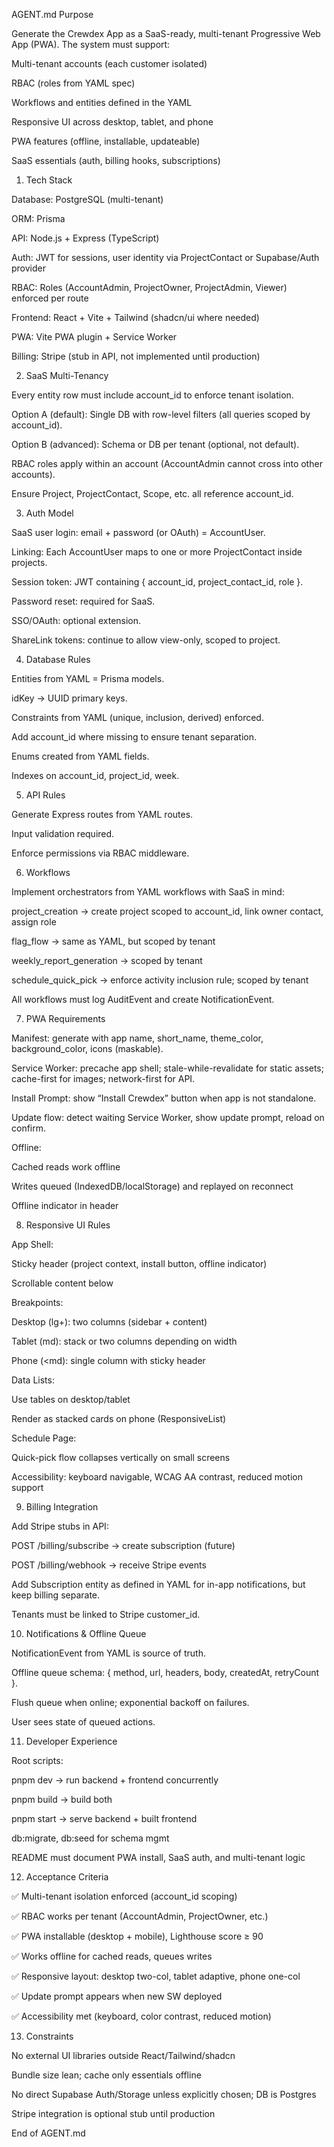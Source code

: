 AGENT.md
Purpose

Generate the Crewdex App as a SaaS-ready, multi-tenant Progressive Web App (PWA).
The system must support:

Multi-tenant accounts (each customer isolated)

RBAC (roles from YAML spec)

Workflows and entities defined in the YAML

Responsive UI across desktop, tablet, and phone

PWA features (offline, installable, updateable)

SaaS essentials (auth, billing hooks, subscriptions)

1. Tech Stack

Database: PostgreSQL (multi-tenant)

ORM: Prisma

API: Node.js + Express (TypeScript)

Auth: JWT for sessions, user identity via ProjectContact or Supabase/Auth provider

RBAC: Roles (AccountAdmin, ProjectOwner, ProjectAdmin, Viewer) enforced per route

Frontend: React + Vite + Tailwind (shadcn/ui where needed)

PWA: Vite PWA plugin + Service Worker

Billing: Stripe (stub in API, not implemented until production)

2. SaaS Multi-Tenancy

Every entity row must include account_id to enforce tenant isolation.

Option A (default): Single DB with row-level filters (all queries scoped by account_id).

Option B (advanced): Schema or DB per tenant (optional, not default).

RBAC roles apply within an account (AccountAdmin cannot cross into other accounts).

Ensure Project, ProjectContact, Scope, etc. all reference account_id.

3. Auth Model

SaaS user login: email + password (or OAuth) = AccountUser.

Linking: Each AccountUser maps to one or more ProjectContact inside projects.

Session token: JWT containing { account_id, project_contact_id, role }.

Password reset: required for SaaS.

SSO/OAuth: optional extension.

ShareLink tokens: continue to allow view-only, scoped to project.

4. Database Rules

Entities from YAML = Prisma models.

idKey → UUID primary keys.

Constraints from YAML (unique, inclusion, derived) enforced.

Add account_id where missing to ensure tenant separation.

Enums created from YAML fields.

Indexes on account_id, project_id, week.

5. API Rules

Generate Express routes from YAML routes.

Input validation required.

Enforce permissions via RBAC middleware.

6. Workflows

Implement orchestrators from YAML workflows with SaaS in mind:

project_creation → create project scoped to account_id, link owner contact, assign role

flag_flow → same as YAML, but scoped by tenant

weekly_report_generation → scoped by tenant

schedule_quick_pick → enforce activity inclusion rule; scoped by tenant

All workflows must log AuditEvent and create NotificationEvent.

7. PWA Requirements

Manifest: generate with app name, short_name, theme_color, background_color, icons (maskable).

Service Worker: precache app shell; stale-while-revalidate for static assets; cache-first for images; network-first for API.

Install Prompt: show “Install Crewdex” button when app is not standalone.

Update flow: detect waiting Service Worker, show update prompt, reload on confirm.

Offline:

Cached reads work offline

Writes queued (IndexedDB/localStorage) and replayed on reconnect

Offline indicator in header

8. Responsive UI Rules

App Shell:

Sticky header (project context, install button, offline indicator)

Scrollable content below

Breakpoints:

Desktop (lg+): two columns (sidebar + content)

Tablet (md): stack or two columns depending on width

Phone (<md): single column with sticky header

Data Lists:

Use tables on desktop/tablet

Render as stacked cards on phone (ResponsiveList)

Schedule Page:

Quick-pick flow collapses vertically on small screens

Accessibility: keyboard navigable, WCAG AA contrast, reduced motion support

9. Billing Integration

Add Stripe stubs in API:

POST /billing/subscribe → create subscription (future)

POST /billing/webhook → receive Stripe events

Add Subscription entity as defined in YAML for in-app notifications, but keep billing separate.

Tenants must be linked to Stripe customer_id.

10. Notifications & Offline Queue

NotificationEvent from YAML is source of truth.

Offline queue schema: { method, url, headers, body, createdAt, retryCount }.

Flush queue when online; exponential backoff on failures.

User sees state of queued actions.

11. Developer Experience

Root scripts:

pnpm dev → run backend + frontend concurrently

pnpm build → build both

pnpm start → serve backend + built frontend

db:migrate, db:seed for schema mgmt

README must document PWA install, SaaS auth, and multi-tenant logic

12. Acceptance Criteria

✅ Multi-tenant isolation enforced (account_id scoping)

✅ RBAC works per tenant (AccountAdmin, ProjectOwner, etc.)

✅ PWA installable (desktop + mobile), Lighthouse score ≥ 90

✅ Works offline for cached reads, queues writes

✅ Responsive layout: desktop two-col, tablet adaptive, phone one-col

✅ Update prompt appears when new SW deployed

✅ Accessibility met (keyboard, color contrast, reduced motion)

13. Constraints

No external UI libraries outside React/Tailwind/shadcn

Bundle size lean; cache only essentials offline

No direct Supabase Auth/Storage unless explicitly chosen; DB is Postgres

Stripe integration is optional stub until production

End of AGENT.md
